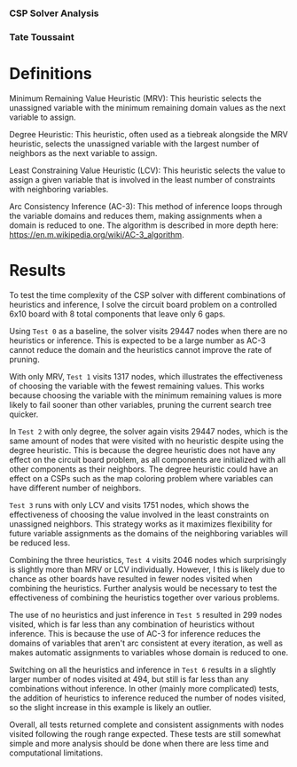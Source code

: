 ### CSP Solver Analysis
### Tate Toussaint

# Definitions

Minimum Remaining Value Heuristic (MRV): This heuristic selects the unassigned variable with the minimum remaining domain values as the next variable to assign.

Degree Heuristic: This heuristic, often used as a tiebreak alongside the MRV heuristic, selects the unassigned variable with the largest number of neighbors as the next variable to assign.

Least Constraining Value Heuristic (LCV): This heuristic selects the value to assign a given variable that is involved in the least number of constraints with neighboring variables.

Arc Consistency Inference (AC-3): This method of inference loops through the variable domains and reduces them, making assignments when a domain is reduced to one. The algorithm is described in more depth here: https://en.m.wikipedia.org/wiki/AC-3_algorithm.

# Results

To test the time complexity of the CSP solver with different combinations of heuristics and inference, I solve the circuit board problem on a controlled 6x10 board with 8 total components that leave only 6 gaps.

Using `Test 0` as a baseline, the solver visits 29447 nodes when there are no heuristics or inference. This is expected to be a large number as AC-3 cannot reduce the domain and the heuristics cannot improve the rate of pruning.

With only MRV, `Test 1` visits 1317 nodes, which illustrates the effectiveness of choosing the variable with the fewest remaining values. This works because choosing the variable with the minimum remaining values is more likely to fail sooner than other variables, pruning the current search tree quicker.

In `Test 2` with only degree, the solver again visits 29447 nodes, which is the same amount of nodes that were visited with no heuristic despite using the degree heuristic. This is because the degree heuristic does not have any effect on the circuit board problem, as all components are initialized with all other components as their neighbors. The degree heuristic could have an effect on a CSPs such as the map coloring problem where variables can have different number of neighbors.

`Test 3` runs with only LCV and visits 1751 nodes, which shows the effectiveness of choosing the value involved in the least constraints on unassigned neighbors. This strategy works as it maximizes flexibility for future variable assignments as the domains of the neighboring variables will be reduced less. 

Combining the three heuristics, `Test 4` visits 2046 nodes which surprisingly is slightly more than MRV or LCV individually. However, I this is likely due to chance as other boards have resulted in fewer nodes visited when combining the heuristics. Further analysis would be necessary to test the effectiveness of combining the heuristics together over various problems.

The use of no heuristics and just inference in `Test 5` resulted in 299 nodes visited, which is far less than any combination of heuristics without inference. This is because the use of AC-3 for inference reduces the domains of variables that aren't arc consistent at every iteration, as well as makes automatic assignments to variables whose domain is reduced to one. 

Switching on all the heuristics and inference in `Test 6` results in a slightly larger number of nodes visited at 494, but still is far less than any combinations without inference. In other (mainly more complicated) tests, the addition of heuristics to inference reduced the number of nodes visited, so the slight increase in this example is likely an outlier. 

Overall, all tests returned complete and consistent assignments with nodes visited following the rough range expected. These tests are still somewhat simple and more analysis should be done when there are less time and computational limitations. 
